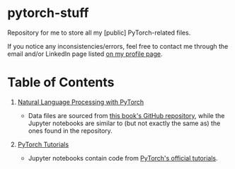 # pytorch-stuff
Repository for me to store all my [public] PyTorch-related files.

If you notice any inconsistencies/errors, feel free to contact me through the email and/or LinkedIn page listed [on my profile page](https://github.com/wilsonwid).

# Table of Contents
1. [Natural Language Processing with PyTorch](https://github.com/wilsonwid/pytorch-stuff/tree/main/nlp-with-pytorch)
   - Data files are sourced from [this book's GitHub repository](https://github.com/delip/PyTorchNLPBook), while the Jupyter notebooks are similar to (but not exactly the same as) the ones found in the repository.

2. [PyTorch Tutorials](https://github.com/wilsonwid/pytorch-stuff/tree/main/pytorch-tutorials)
   - Jupyter notebooks contain code from [PyTorch's official tutorials](https://pytorch.org/tutorials/).